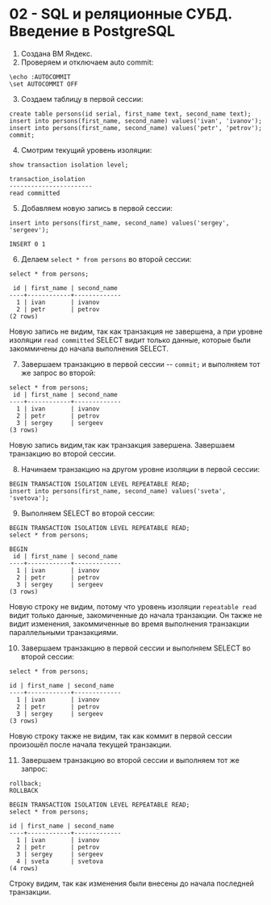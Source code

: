 # 02 - SQL и реляционные СУБД. Введение в PostgreSQL 

1. Создана ВМ Яндекс.
2. Проверяем и отключаем auto commit:
  ```
  \echo :AUTOCOMMIT
  \set AUTOCOMMIT OFF
  ```  
3. Создаем таблицу в первой сессии:

```
create table persons(id serial, first_name text, second_name text);
insert into persons(first_name, second_name) values('ivan', 'ivanov');
insert into persons(first_name, second_name) values('petr', 'petrov');
commit;
````

4. Смотрим текущий уровень изоляции: 
```
show transaction isolation level;

transaction_isolation 
-----------------------
read committed
```
5. Добавляем новую запись в первой сессии:

```
insert into persons(first_name, second_name) values('sergey', 'sergeev');

INSERT 0 1
```
6. Делаем `select * from persons` во второй сессии:

```
select * from persons;

 id | first_name | second_name 
----+------------+-------------
  1 | ivan       | ivanov
  2 | petr       | petrov
(2 rows)

```
Новую запись не видим, так как транзакция не завершена, а при уровне изоляции `read committed` SELECT видит только данные, которые были закоммичены до начала выполнения SELECT.

7. Завершаем транзакцию в первой сессии -- `commit;` и выполняем тот же запрос во второй:

```
select * from persons;
 id | first_name | second_name 
----+------------+-------------
  1 | ivan       | ivanov
  2 | petr       | petrov
  3 | sergey     | sergeev
(3 rows)
```
Новую запись видим,так как транзакция завершена. Завершаем транзакцию во второй сессии.

8. Начинаем транзакцию на другом уровне изоляции в первой сессии:

```
BEGIN TRANSACTION ISOLATION LEVEL REPEATABLE READ;
insert into persons(first_name, second_name) values('sveta', 'svetova');
```
9. Выполняем SELECT во второй сессии:

```
BEGIN TRANSACTION ISOLATION LEVEL REPEATABLE READ;
select * from persons;

BEGIN
 id | first_name | second_name 
----+------------+-------------
  1 | ivan       | ivanov
  2 | petr       | petrov
  3 | sergey     | sergeev
(3 rows)

```
Новую строку не видим, потому что уровень изоляции `repeatable read` видит только данные, закомиченные до начала транзакции. Он также не видит изменения, закоммиченные во время выполнения транзакции параллельными транзакциями.

10. Завершаем транзакцию в первой сессии и выполняем SELECT во второй сессии:

```
select * from persons;

id | first_name | second_name 
----+------------+-------------
  1 | ivan       | ivanov
  2 | petr       | petrov
  3 | sergey     | sergeev
(3 rows)
```
Новую строку также не видим, так как коммит в первой сессии произошёл после начала текущей транзакции.

11. Завершаем транзакцию во второй сессии и выполняем тот же запрос:

```
rollback;
ROLLBACK

BEGIN TRANSACTION ISOLATION LEVEL REPEATABLE READ;
select * from persons;

id | first_name | second_name 
----+------------+-------------
  1 | ivan       | ivanov
  2 | petr       | petrov
  3 | sergey     | sergeev
  4 | sveta      | svetova
(4 rows)

```
Строку видим, так как изменения были внесены до начала последней транзакции.
